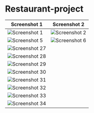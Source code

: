 # Restaurant-project


| Screenshot 1 | Screenshot 2 | 
|--------------|--------------|
| ![Screenshot 1](https://github.com/vtnghia16/Restaurant-project/assets/80100031/a0dae9d9-d2b9-4e04-8764-dd00cdc12d10) | ![Screenshot 2](https://github.com/vtnghia16/Restaurant-project/assets/80100031/5f228a7f-f47d-4b14-8489-b1de8f18106b) | ![Screenshot 3](https://github.com/vtnghia16/Restaurant-project/assets/80100031/683f3e8a-c029-4294-8546-849161dd9ec2) | ![Screenshot 4](https://github.com/vtnghia16/Restaurant-project/assets/80100031/7fbd340e-ae5f-4712-9b57-63ccd665ae8a) 
| ![Screenshot 5](https://github.com/vtnghia16/Restaurant-project/assets/80100031/af7b4b4c-d0f1-4b51-826a-16643206e02f) | ![Screenshot 6](https://github.com/vtnghia16/Restaurant-project/assets/80100031/6eb8b983-2f16-41fd-9e72-cd5c0b415e36) | ![Screenshot 7](https://github.com/vtnghia16/Restaurant-project/assets/80100031/86b3e7ab-9f16-45a4-a079-4a682eb46da8) | ![Screenshot 8](https://github.com/vtnghia16/Restaurant-project/assets/80100031/2116b075-02bc-4b1d-8a4e-6f98fa39d465) | ![Screenshot 9](https://github.com/vtnghia16/Restaurant-project/assets/80100031/f7371a13-4faa-4857-9a46-0e1ce17b319a) | ![Screenshot 10](https://github.com/vtnghia16/Restaurant-project/assets/80100031/63625fa5-0bbd-445d-b7ce-b635e9560195) | ![Screenshot 11](https://github.com/vtnghia16/Restaurant-project/assets/80100031/02f81986-9c7b-457b-b85b-0fc4e2ba835a) | ![Screenshot 12](https://github.com/vtnghia16/Restaurant-project/assets/80100031/f48812d8-6168-431f-b640-2d3ce720031e) | ![Screenshot 13](https://github.com/vtnghia16/Restaurant-project/assets/80100031/189507c4-48b1-49aa-a35b-561d435079eb) | ![Screenshot 14](https://github.com/vtnghia16/Restaurant-project/assets/80100031/c099fca1-e711-45f1-a978-a8e908b06056) | ![Screenshot 15](https://github.com/vtnghia16/Restaurant-project/assets/80100031/d9746557-8615-436c-9862-b87fbae3d865) | ![Screenshot 16](https://github.com/vtnghia16/Restaurant-project/assets/80100031/05fc86c0-0410-4b89-9c59-68405127c53c) | ![Screenshot 17](https://github.com/vtnghia16/Restaurant-project/assets/80100031/760d4831-d471-4dd5-ab88-4d168124099f) | ![Screenshot 18](https://github.com/vtnghia16/Restaurant-project/assets/80100031/78385183-56fc-478d-b987-b6a5f6f6627f) | ![Screenshot 19](https://github.com/vtnghia16/Restaurant-project/assets/80100031/35415897-0ed2-4171-ab25-8ed90c6acc1d) | ![Screenshot 20](https://github.com/vtnghia16/Restaurant-project/assets/80100031/2f833974-82b5-4cab-8175-2f5f73f975f0) | ![Screenshot 21](https://github.com/vtnghia16/Restaurant-project/assets/80100031/78182706-e8dd-412b-b6f6-d27a9343a121) | ![Screenshot 22](https://github.com/vtnghia16/Restaurant-project/assets/80100031/3233f214-60cb-4064-9410-efe3ff8d6e02)| ![Screenshot 23](https://github.com/vtnghia16/Restaurant-project/assets/80100031/0c107742-42b4-4c75-b658-f6e399e73a98) | ![Screenshot 24](https://github.com/vtnghia16/Restaurant-project/assets/80100031/cf4ab7e0-2a5e-42db-8493-adc8916b19da) | ![Screenshot 25](https://github.com/vtnghia16/Restaurant-project/assets/80100031/4b71e061-32ef-4f9b-a0ea-0c1bf61db09e) | ![Screenshot 26](https://github.com/vtnghia16/Restaurant-project/assets/80100031/bcf51295-8d55-43a6-a349-75f96b48acc4) 
| ![Screenshot 27]() 
| ![Screenshot 28]() 
| ![Screenshot 29]() 
| ![Screenshot 30]() 
| ![Screenshot 31]() 
| ![Screenshot 32]() 
| ![Screenshot 33]() 
| ![Screenshot 34]() 














